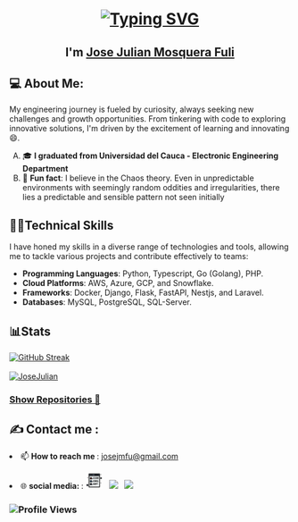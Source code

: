 <h1 align="center"><a href="https://git.io/typing-svg"><img src="https://readme-typing-svg.herokuapp.com/?lines=Hello+everyone!+👋;Welcome+to+my+Profile+👋&center=true&color=CDCDCDFF&size=30"" alt="Typing SVG" /></a>
<br></h1>
<h2 align="center">I'm <a href="https://www.linkedin.com/in/josejulianmosquerafuli/">Jose Julian Mosquera Fuli</a></b></h2>

<h2 align="left">💻 About Me:</h2>
    
<p>
    My engineering journey is fueled by curiosity, always seeking new challenges and growth opportunities. From tinkering with code to exploring innovative solutions, I'm driven by the excitement of learning and innovating 😄.</p>
<p align="center">
    <ul style="list-style-type: upper-alpha;">
        <li>🎓 <b>I graduated from Universidad del Cauca - Electronic Engineering Department</b></li>
        <li>🥸 <b>Fun fact</b>: I believe in the Chaos theory. Even in unpredictable environments with seemingly random oddities and irregularities, there lies a predictable and sensible pattern not seen initially</li>
    </ul>
</p>


<h2 align="left">👨‍💻Technical Skills</h2> 
<p>
    I have honed my skills in a diverse range of technologies and tools, allowing me to tackle various projects and contribute effectively to teams:
</p>
<div aling="center">
    <ul>
        <li><b>Programming Languages</b>: Python, Typescript, Go (Golang), PHP.</li>
        <li><b>Cloud Platforms</b>: AWS, Azure, GCP, and Snowflake.</li>
        <li><b>Frameworks</b>: Docker, Django, Flask, FastAPI, Nestjs, and Laravel.</li>
        <li><b>Databases</b>: MySQL, PostgreSQL, SQL-Server.</li>
    </ul>
</div>

<h2 align="left">📊Stats</h2>
<p align="center">
  <div aling="center">
    <a href="https://github.com/denvercoder1/github-readme-streak-stats" title="Go to Source">
      <img src="https://streak-stats.demolab.com/?user=JoseJulianMosqueraFuli&theme=dark&hide_border=true" alt="GitHub Streak" />
    </a><br><br>
    <a href="https://github.com/anuraghazra/github-readme-stats" title="Go to Source">
      <img src="https://github-readme-stats.vercel.app/api/top-langs?username=JoseJulianMosqueraFuli&theme=dark&show_icons=true&locale=en&layout=donut&hide_border=true&langs_count=6" alt="JoseJulian" />
    </a>
  </div>
</p>

<h3 align="left">
  <a href="https://github.com/JoseJulianMosqueraFuli?tab=repositories" title="Show Repositories">Show Repositories 📖</a>
</h3>


<h2 align="left">✍️ Contact me :</h2>

<p><li>📫 <b>How to reach me </b>: <a href="mailto:josejmfu@gmail.com">josejmfu@gmail.com</a></li></p>

  
<p align='left'>
  <li>🌐 <b>social media: </b>:
<a href="http://josejmosquera.com/"><img height="30" src="https://github.com/JoseJulianMosqueraFuli/JoseJulianMosqueraFuli/blob/main/images/dotcom.png"></a>&nbsp;&nbsp;
<a href="https://twitter.com/JoseJMosqueraF"><img height="30" src="https://github.com/WaylonWalker/WaylonWalker/blob/main/icon/twitter.png?raw=true"></a>&nbsp;&nbsp;
<a href="https://www.linkedin.com/in/josejulianmosquerafuli/"><img height="30" src="https://github.com/WaylonWalker/WaylonWalker/blob/main/icon/linkedin.png?raw=true"></a>
</p>




<h3 align="left"> <img src="https://komarev.com/ghpvc/?username=JoseJulianMosqueraFuli&label=Profile%20views&color=0e75b6&style=flat" alt="Profile Views"/> </h3>

